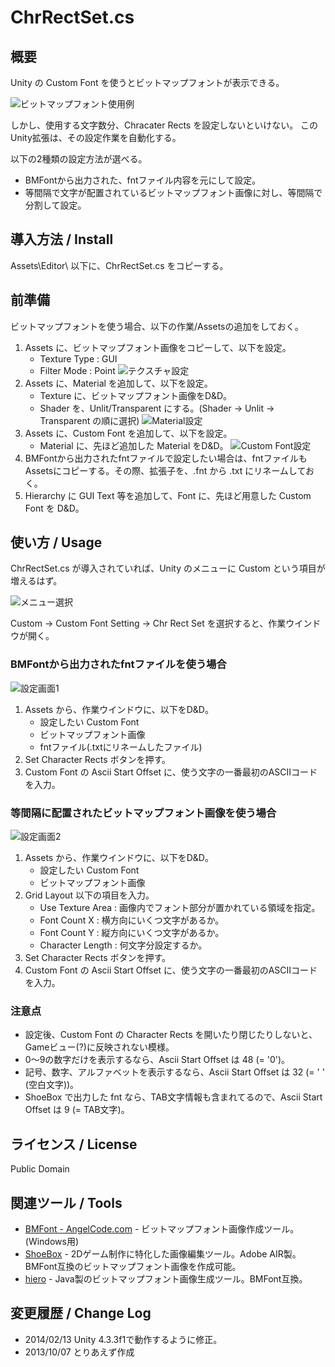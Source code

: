 ChrRectSet.cs
=================

概要
---------

Unity の Custom Font を使うとビットマップフォントが表示できる。

![ビットマップフォント使用例](./doc/ss01.png)

しかし、使用する文字数分、Chracater Rects を設定しないといけない。
この Unity拡張は、その設定作業を自動化する。

以下の2種類の設定方法が選べる。

* BMFontから出力された、fntファイル内容を元にして設定。
* 等間隔で文字が配置されているビットマップフォント画像に対し、等間隔で分割して設定。


導入方法 / Install
-------------------

 Assets\Editor\ 以下に、ChrRectSet.cs をコピーする。


前準備
----------

ビットマップフォントを使う場合、以下の作業/Assetsの追加をしておく。

1. Assets に、ビットマップフォント画像をコピーして、以下を設定。 
   * Texture Type : GUI
   * Filter Mode : Point
   ![テクスチャ設定](./doc/ss02.png)
2. Assets に、Material を追加して、以下を設定。
   * Texture に、ビットマップフォント画像をD&D。
   * Shader を、Unlit/Transparent にする。(Shader → Unlit → Transparent の順に選択)
   ![Material設定](./doc/ss03.png)
3. Assets に、Custom Font を追加して、以下を設定。
   * Material に、先ほど追加した Material をD&D。
   ![Custom Font設定](./doc/ss04.png)
4. BMFontから出力されたfntファイルで設定したい場合は、fntファイルもAssetsにコピーする。その際、拡張子を、.fnt から .txt にリネームしておく。
5. Hierarchy に GUI Text 等を追加して、Font に、先ほど用意した Custom Font を D&D。


使い方 / Usage
----------------

ChrRectSet.cs が導入されていれば、Unity のメニューに Custom という項目が増えるはず。

![メニュー選択](./doc/ss05.png)

Custom → Custom Font Setting → Chr Rect Set を選択すると、作業ウインドウが開く。

### BMFontから出力されたfntファイルを使う場合

![設定画面1](./doc/ss06.png)

1. Assets から、作業ウインドウに、以下をD&D。
   * 設定したい Custom Font
   * ビットマップフォント画像
   * fntファイル(.txtにリネームしたファイル)
2. Set Character Rects ボタンを押す。
3. Custom Font の Ascii Start Offset に、使う文字の一番最初のASCIIコードを入力。

### 等間隔に配置されたビットマップフォント画像を使う場合

![設定画面2](./doc/ss07.png)

1. Assets から、作業ウインドウに、以下をD&D。
   * 設定したい Custom Font
   * ビットマップフォント画像
2. Grid Layout 以下の項目を入力。
   * Use Texture Area : 画像内でフォント部分が置かれている領域を指定。
   * Font Count X : 横方向にいくつ文字があるか。
   * Font Count Y : 縦方向にいくつ文字があるか。
   * Character Length : 何文字分設定するか。
3. Set Character Rects ボタンを押す。
4. Custom Font の Ascii Start Offset に、使う文字の一番最初のASCIIコードを入力。

### 注意点

* 設定後、Custom Font の Character Rects を開いたり閉じたりしないと、Gameビュー(?)に反映されない模様。
* 0～9の数字だけを表示するなら、Ascii Start Offset は 48 (= '0')。
* 記号、数字、アルファベットを表示するなら、Ascii Start Offset は 32 (= ' ' (空白文字))。
* ShoeBox で出力した fnt なら、TAB文字情報も含まれてるので、Ascii Start Offset は 9 (= TAB文字)。

ライセンス / License
-------------------------

Public Domain

関連ツール / Tools
----------------------

* [BMFont - AngelCode.com](http://www.angelcode.com/products/bmfont/) - ビットマップフォント画像作成ツール。(Windows用)
* [ShoeBox](http://renderhjs.net/shoebox/) - 2Dゲーム制作に特化した画像編集ツール。Adobe AIR製。BMFont互換のビットマップフォント画像を作成可能。
* [hiero](http://code.google.com/p/libgdx/downloads/detail?name=hiero.jar) - Java製のビットマップフォント画像生成ツール。BMFont互換。


変更履歴 / Change Log
---------------------------

* 2014/02/13 Unity 4.3.3f1で動作するように修正。
* 2013/10/07 とりあえず作成


   